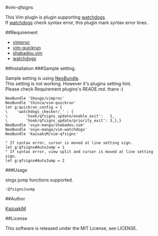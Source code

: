 #vim-qfsigns

This Vim plugin is plugin supporting [watchdogs](https://github.com/osyo-manga/vim-watchdogs).  
If [watchdogs](https://github.com/osyo-manga/vim-watchdogs) check syntax error, this plugin mark syntax error lines.

##Requirement

* [vimproc](https://github.com/Shougo/vimproc)
* [vim-quickrun](https://github.com/thinca/vim-quickrun)
* [shabadou.vim](https://github.com/osyo-manga/shabadou.vim)
* [watchdogs](https://github.com/osyo-manga/vim-watchdogs)

##Installation
###Sample setting.

Sample setting is using [NeoBundle](https://github.com/Shougo/neobundle.vim).  
This setting is not working. However it's plugins setting hint.  
Please check Requirement plugins's READE.md. thanx :)

```vim
NeoBundle 'Shougo/vimproc'
NeoBundle 'thinca/vim-quickrun'
let g:quickrun_config = {
\    'watchdogs_checker/_' : {
\        'hook/qfsigns_update/enable_exit':   1,
\        'hook/qfsigns_update/priority_exit': 3,},}
NeoBundle 'osyo-manga/shabadou.vim'
NeoBundle 'osyo-manga/vim-watchdogs'
NeoBundle 'KazuakiM/vim-qfsigns'

" If syntax error, cursor is moved at line setting sign.
let g:qfsigns#AutoJump = 1
" If syntax error, view split and cursor is moved at line setting sign.
let g:qfsigns#AutoJump = 2
```

###Usage

sings jump functions supported.

```vim
:QfsignsJunmp
```

##Author

[KazuakiM](https://github.com/KazuakiM/)

##License

This software is released under the MIT License, see LICENSE.
